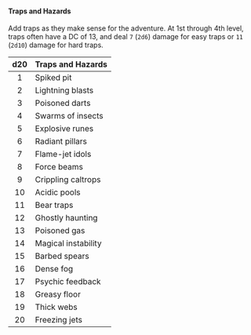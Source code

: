 #### Traps and Hazards

Add traps as they make sense for the adventure.
At 1st through 4th level, traps often have a DC of 13, and deal `7` (`2d6`) damage for easy traps or `11` (`2d10`) damage for hard traps.
<!-- TODO Should we add DCs and damage rolls for higher tiers of play as well? -->

| d20 | Traps and Hazards   |
|:---:|:--------------------|
|   1 | Spiked pit          |
|   2 | Lightning blasts    |
|   3 | Poisoned darts      |
|   4 | Swarms of insects   |
|   5 | Explosive runes     |
|   6 | Radiant pillars     |
|   7 | Flame-jet idols     |
|   8 | Force beams         |
|   9 | Crippling caltrops  |
|  10 | Acidic pools        |
|  11 | Bear traps          |
|  12 | Ghostly haunting    |
|  13 | Poisoned gas        |
|  14 | Magical instability |
|  15 | Barbed spears       |
|  16 | Dense fog           |
|  17 | Psychic feedback    |
|  18 | Greasy floor        |
|  19 | Thick webs          |
|  20 | Freezing jets       |
